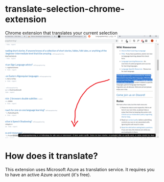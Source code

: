 # translate-selection-chrome-extension
Chrome extension that translates your current selection
<img src="preview.png"/>

# How does it translate?

This extension uses Microsoft Azure as translation service. It requires you to have an active Azure account (it's free). 
